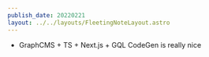 ```yaml
---
publish_date: 20220221    
layout: ../../layouts/FleetingNoteLayout.astro
---
```

- GraphCMS + TS + Next.js + GQL CodeGen is really nice
